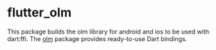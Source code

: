 # flutter_olm

This package builds the olm library for android and ios to be used with dart:ffi. The [olm](https://pub.dev/packages/olm) package provides ready-to-use Dart bindings.
